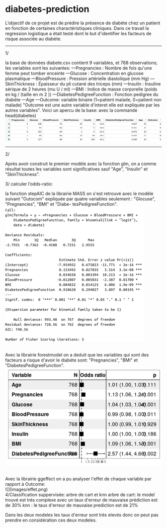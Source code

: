 # diabetes-prediction
L’objectif de ce projet est de prédire la présence de diabète chez un patient en fonction de certaines charactéristiques cliniques. 
Dans ce travail la regression logistique a était testé dont le but d'identifier les facteurs de risque associée au diabète.
***
1/ 

la base de données diabete.csv contient 9 vairiables, et 768 observations; 
les variables sont les suivantes:
—Pregnancies : Nombre de fois qu'une femme peut tomber enceinte
—Glucose : Concentration en glucose plasmatique
—BloodPressure : Pression artérielle diastolique (mm Hg)
—SkinThickness : Épaisseur du pli cutané des triceps (mm)
—Insulin : Insuline sérique de 2 heures (mu U / ml)
—BMI : Indice de masse corporelle (poids en kg / (taille en m 2 ))
—DiabetesPedigreeFunction : Fonction pedigree du diabète
—Age
—Outcome: variable binaire (1=patient malade, 0=patient non malade)
"Outcome est une autre variable d'interet elle est expliquée par les autres variables".
Voici un apercu de la base: avec la commande head(diabetes)
![](images/table.png)
***
2/

Aprés avoir construit le premier modèle avec la fonction glm, on a comme résultat toutes les
variables sont significatives sauf "Age", "Insulin" et "SkinThickness". 

3/
calculer l’odds-ratio:

la fonction stepAIC de la librairie MASS on s'est retrouvé avec le modéle suivant 
"Outocom" expliquée par quatre variables seulement : "Glocuse", "Pregnancies", "BMI" et "Diabe-
tesPedigreeFunction".<br/>
![](images/glm.png)

<br/> Avec la librairie forestmodel on a deduit que les variables qui sont des facteurs a risque d'avoir le diabéte sont:
"Pregnancies", "BMI" et "DiabetesPedigreeFunction".<br/>
![](images/score.png)

<br/>
Avec la librairie ggeffect on a pu analyser l'effet de chaque variable par rapport à Outcome:<br/>
![](images/effet.png)
<br/>
4/Classification suppervisée: arbre de cart et knn
arbre de cart: le model trouvé est trés complexe avec un taux d'erreur de mauvaise prédiction est de 30%
knn : le taux d'erreur de mauvaise prediction est de 21% 

Dans les deux modeles les taux d'erreur sont trés elevés donc on peut pas prendre en considération ces deux modeles.



